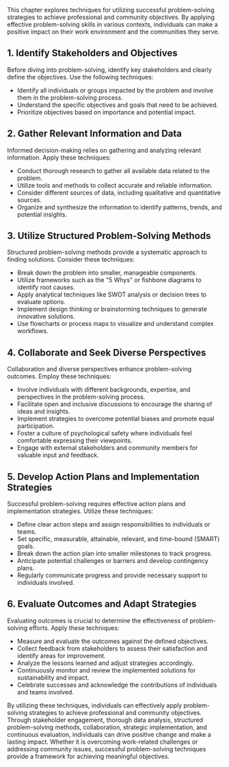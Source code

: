 
This chapter explores techniques for utilizing successful problem-solving strategies to achieve professional and community objectives. By applying effective problem-solving skills in various contexts, individuals can make a positive impact on their work environment and the communities they serve.

**1. Identify Stakeholders and Objectives**
-------------------------------------------

Before diving into problem-solving, identify key stakeholders and clearly define the objectives. Use the following techniques:

* Identify all individuals or groups impacted by the problem and involve them in the problem-solving process.
* Understand the specific objectives and goals that need to be achieved.
* Prioritize objectives based on importance and potential impact.

**2. Gather Relevant Information and Data**
-------------------------------------------

Informed decision-making relies on gathering and analyzing relevant information. Apply these techniques:

* Conduct thorough research to gather all available data related to the problem.
* Utilize tools and methods to collect accurate and reliable information.
* Consider different sources of data, including qualitative and quantitative sources.
* Organize and synthesize the information to identify patterns, trends, and potential insights.

**3. Utilize Structured Problem-Solving Methods**
-------------------------------------------------

Structured problem-solving methods provide a systematic approach to finding solutions. Consider these techniques:

* Break down the problem into smaller, manageable components.
* Utilize frameworks such as the "5 Whys" or fishbone diagrams to identify root causes.
* Apply analytical techniques like SWOT analysis or decision trees to evaluate options.
* Implement design thinking or brainstorming techniques to generate innovative solutions.
* Use flowcharts or process maps to visualize and understand complex workflows.

**4. Collaborate and Seek Diverse Perspectives**
------------------------------------------------

Collaboration and diverse perspectives enhance problem-solving outcomes. Employ these techniques:

* Involve individuals with different backgrounds, expertise, and perspectives in the problem-solving process.
* Facilitate open and inclusive discussions to encourage the sharing of ideas and insights.
* Implement strategies to overcome potential biases and promote equal participation.
* Foster a culture of psychological safety where individuals feel comfortable expressing their viewpoints.
* Engage with external stakeholders and community members for valuable input and feedback.

**5. Develop Action Plans and Implementation Strategies**
---------------------------------------------------------

Successful problem-solving requires effective action plans and implementation strategies. Utilize these techniques:

* Define clear action steps and assign responsibilities to individuals or teams.
* Set specific, measurable, attainable, relevant, and time-bound (SMART) goals.
* Break down the action plan into smaller milestones to track progress.
* Anticipate potential challenges or barriers and develop contingency plans.
* Regularly communicate progress and provide necessary support to individuals involved.

**6. Evaluate Outcomes and Adapt Strategies**
---------------------------------------------

Evaluating outcomes is crucial to determine the effectiveness of problem-solving efforts. Apply these techniques:

* Measure and evaluate the outcomes against the defined objectives.
* Collect feedback from stakeholders to assess their satisfaction and identify areas for improvement.
* Analyze the lessons learned and adjust strategies accordingly.
* Continuously monitor and review the implemented solutions for sustainability and impact.
* Celebrate successes and acknowledge the contributions of individuals and teams involved.

By utilizing these techniques, individuals can effectively apply problem-solving strategies to achieve professional and community objectives. Through stakeholder engagement, thorough data analysis, structured problem-solving methods, collaboration, strategic implementation, and continuous evaluation, individuals can drive positive change and make a lasting impact. Whether it is overcoming work-related challenges or addressing community issues, successful problem-solving techniques provide a framework for achieving meaningful objectives.
